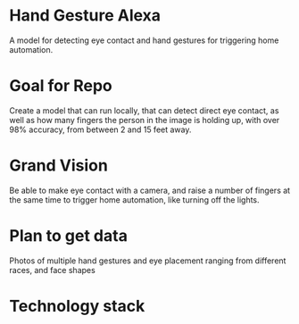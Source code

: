 # Hand Gesture Alexa
A model for detecting eye contact and hand gestures for triggering home automation.

# Goal for Repo
Create a model that can run locally, that can detect direct eye contact, as well as how many fingers the person in the image is holding up, with over 98% accuracy, from between 2 and 15 feet away.

# Grand Vision
Be able to make eye contact with a camera, and raise a number of fingers at the same time to trigger home automation, like turning off the lights.

# Plan to get data
Photos of multiple hand gestures and eye placement ranging from different races, and face shapes

# Technology stack
